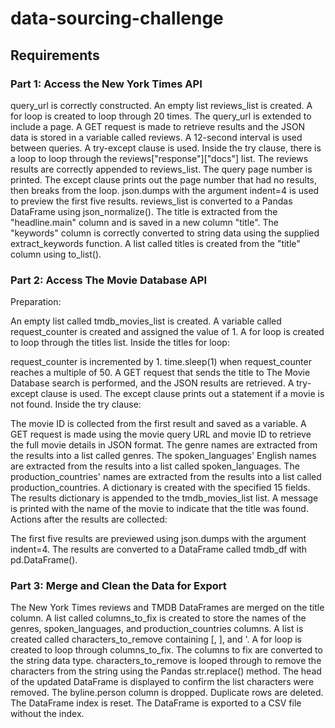 # data-sourcing-challenge

## Requirements
### Part 1: Access the New York Times API
query_url is correctly constructed.
An empty list reviews_list is created.
A for loop is created to loop through 20 times.
The query_url is extended to include a page.
A GET request is made to retrieve results and the JSON data is stored in a variable called reviews.
A 12-second interval is used between queries.
A try-except clause is used.
Inside the try clause, there is a loop to loop through the reviews["response"]["docs"] list.
The reviews results are correctly appended to reviews_list.
The query page number is printed.
The except clause prints out the page number that had no results, then breaks from the loop.
json.dumps with the argument indent=4 is used to preview the first five results.
reviews_list is converted to a Pandas DataFrame using json_normalize().
The title is extracted from the "headline.main" column and is saved in a new column "title".
The "keywords" column is correctly converted to string data using the supplied extract_keywords function.
A list called titles is created from the "title" column using to_list().
### Part 2: Access The Movie Database API
Preparation:

An empty list called tmdb_movies_list is created.
A variable called request_counter is created and assigned the value of 1.
A for loop is created to loop through the titles list.
Inside the titles for loop:

request_counter is incremented by 1.
time.sleep(1) when request_counter reaches a multiple of 50.
A GET request that sends the title to The Movie Database search is performed, and the JSON results are retrieved.
A try-except clause is used.
The except clause prints out a statement if a movie is not found.
Inside the try clause:

The movie ID is collected from the first result and saved as a variable.
A GET request is made using the movie query URL and movie ID to retrieve the full movie details in JSON format.
The genre names are extracted from the results into a list called genres.
The spoken_languages' English names are extracted from the results into a list called spoken_languages.
The production_countries' names are extracted from the results into a list called production_countries.
A dictionary is created with the specified 15 fields.
The results dictionary is appended to the tmdb_movies_list list.
A message is printed with the name of the movie to indicate that the title was found.
Actions after the results are collected:

The first five results are previewed using json.dumps with the argument indent=4.
The results are converted to a DataFrame called tmdb_df with pd.DataFrame().
### Part 3: Merge and Clean the Data for Export
The New York Times reviews and TMDB DataFrames are merged on the title column.
A list called columns_to_fix is created to store the names of the genres, spoken_languages, and production_countries columns.
A list is created called characters_to_remove containing [, ], and '.
A for loop is created to loop through columns_to_fix.
The columns to fix are converted to the string data type.
characters_to_remove is looped through to remove the characters from the string using the Pandas str.replace() method.
The head of the updated DataFrame is displayed to confirm the list characters were removed.
The byline.person column is dropped.
Duplicate rows are deleted.
The DataFrame index is reset.
The DataFrame is exported to a CSV file without the index.